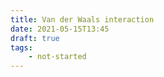 ```yaml
---
title: Van der Waals interaction
date: 2021-05-15T13:45
draft: true
tags:
    - not-started
---
```

